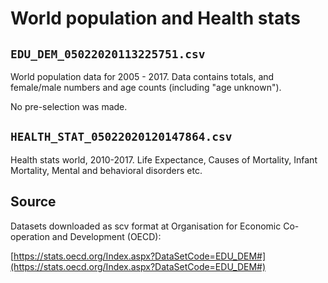 # World population and Health stats

## `EDU_DEM_05022020113225751.csv`

World population data for 2005 - 2017. Data contains totals, and female/male numbers and age counts (including "age unknown").

No pre-selection was made.

## `HEALTH_STAT_05022020120147864.csv`

Health stats world, 2010-2017. Life Expectance, Causes of Mortality, Infant Mortality, Mental and behavioral disorders etc.


## Source

Datasets downloaded as scv format at Organisation for Economic Co-operation and Development (OECD):

[https://stats.oecd.org/Index.aspx?DataSetCode=EDU_DEM#](https://stats.oecd.org/Index.aspx?DataSetCode=EDU_DEM#)


